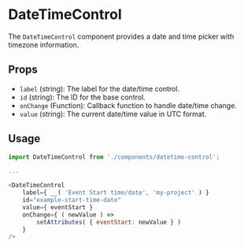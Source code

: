 # DateTimeControl

The `DateTimeControl` component provides a date and time picker with timezone information.

## Props

- `label` (string): The label for the date/time control.
- `id` (string): The ID for the base control.
- `onChange` (Function): Callback function to handle date/time change.
- `value` (string): The current date/time value in UTC format.

## Usage

```js
import DateTimeControl from './components/datetime-control';

...

<DateTimeControl
	label={ __( 'Event Start time/date', 'my-project' ) }
	id="example-start-time-date"
	value={ eventStart }
	onChange={ ( newValue ) =>
		setAttributes( { eventStart: newValue } )
	}
/>
```
